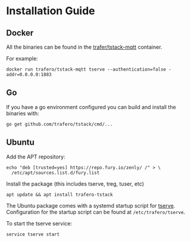 # Installation Guide

## Docker

All the binaries can be found in the [trafer/tstack-mqtt](https://hub.docker.com/r/trafero/tstack-mqtt/) container.

For example:

```
docker run trafero/tstack-mqtt tserve --authentication=false -addr=0.0.0.0:1883
```

## Go

If you have a go environment configured you can build and install the binaries with:

```
go get github.com/trafero/tstack/cmd/...
```

## Ubuntu

Add the APT repository:

```
echo "deb [trusted=yes] https://repo.fury.io/zenly/ /" > \
  /etc/apt/sources.list.d/fury.list
```

Install the package (this includes tserve, treg, tuser, etc)

```
apt update && apt install trafero-tstack
```

The Ubuntu package comes with a systemd startup script for [tserve](tserve.md). Configuration for the startup script can be found at ```/etc/trafero/tserve```.

To start the tserve service:

```
service tserve start
```
